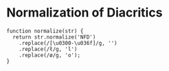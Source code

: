 # Normalization of Diacritics

```
function normalize(str) {
  return str.normalize('NFD')
    .replace(/[\u0300-\u036f]/g, '')
    .replace(/ł/g, 'l')
    .replace(/ø/g, 'o');
}
```
